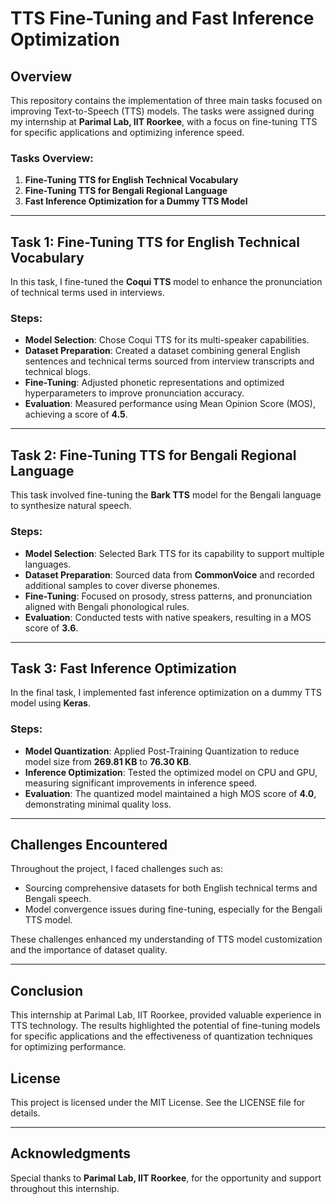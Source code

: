 # TTS Fine-Tuning and Fast Inference Optimization

## Overview

This repository contains the implementation of three main tasks focused on improving Text-to-Speech (TTS) models. The tasks were assigned during my internship at **Parimal Lab, IIT Roorkee**, with a focus on fine-tuning TTS for specific applications and optimizing inference speed.

### Tasks Overview:

1. **Fine-Tuning TTS for English Technical Vocabulary**
2. **Fine-Tuning TTS for Bengali Regional Language**
3. **Fast Inference Optimization for a Dummy TTS Model**

---

## Task 1: Fine-Tuning TTS for English Technical Vocabulary

In this task, I fine-tuned the **Coqui TTS** model to enhance the pronunciation of technical terms used in interviews. 

### Steps:
- **Model Selection**: Chose Coqui TTS for its multi-speaker capabilities.
- **Dataset Preparation**: Created a dataset combining general English sentences and technical terms sourced from interview transcripts and technical blogs.
- **Fine-Tuning**: Adjusted phonetic representations and optimized hyperparameters to improve pronunciation accuracy.
- **Evaluation**: Measured performance using Mean Opinion Score (MOS), achieving a score of **4.5**.

---

## Task 2: Fine-Tuning TTS for Bengali Regional Language

This task involved fine-tuning the **Bark TTS** model for the Bengali language to synthesize natural speech.

### Steps:
- **Model Selection**: Selected Bark TTS for its capability to support multiple languages.
- **Dataset Preparation**: Sourced data from **CommonVoice** and recorded additional samples to cover diverse phonemes.
- **Fine-Tuning**: Focused on prosody, stress patterns, and pronunciation aligned with Bengali phonological rules.
- **Evaluation**: Conducted tests with native speakers, resulting in a MOS score of **3.6**.

---

## Task 3: Fast Inference Optimization

In the final task, I implemented fast inference optimization on a dummy TTS model using **Keras**.

### Steps:
- **Model Quantization**: Applied Post-Training Quantization to reduce model size from **269.81 KB** to **76.30 KB**.
- **Inference Optimization**: Tested the optimized model on CPU and GPU, measuring significant improvements in inference speed.
- **Evaluation**: The quantized model maintained a high MOS score of **4.0**, demonstrating minimal quality loss.

---

## Challenges Encountered

Throughout the project, I faced challenges such as:
- Sourcing comprehensive datasets for both English technical terms and Bengali speech.
- Model convergence issues during fine-tuning, especially for the Bengali TTS model.

These challenges enhanced my understanding of TTS model customization and the importance of dataset quality.

---

## Conclusion

This internship at Parimal Lab, IIT Roorkee, provided valuable experience in TTS technology. The results highlighted the potential of fine-tuning models for specific applications and the effectiveness of quantization techniques for optimizing performance. 

## License

This project is licensed under the MIT License. See the LICENSE file for details.

---

## Acknowledgments

Special thanks to **Parimal Lab, IIT Roorkee**, for the opportunity and support throughout this internship.
